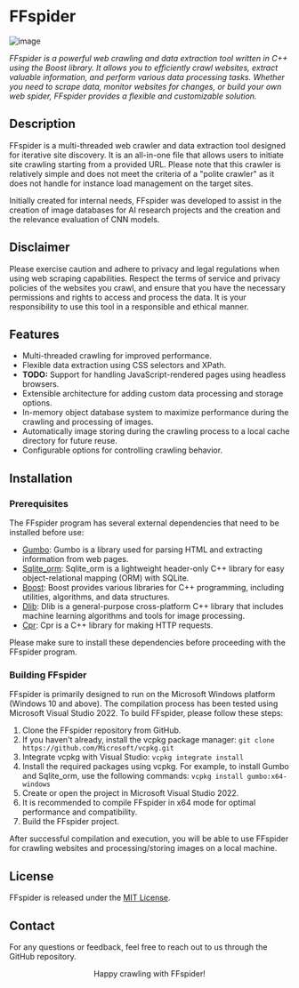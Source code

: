 # FFspider
![image](https://github.com/Cydral/FFspider/assets/53169060/532c096d-d06f-433c-902a-049985cd26c7)
<p><i>FFspider is a powerful web crawling and data extraction tool written in C++ using the Boost library. It allows you to efficiently crawl websites, extract valuable information, and perform various data processing tasks. Whether you need to scrape data, monitor websites for changes, or build your own web spider, FFspider provides a flexible and customizable solution.</i></p>

<h2>Description</h2>
<p>FFspider is a multi-threaded web crawler and data extraction tool designed for iterative site discovery. It is an all-in-one file that allows users to initiate site crawling starting from a provided URL. Please note that this crawler is relatively simple and does not meet the criteria of a "polite crawler" as it does not handle for instance load management on the target sites.</p>
<p>Initially created for internal needs, FFspider was developed to assist in the creation of image databases for AI research projects and the creation and the relevance evaluation of CNN models.</p>

<h2>Disclaimer</h2>
<p>Please exercise caution and adhere to privacy and legal regulations when using web scraping capabilities. Respect the terms of service and privacy policies of the websites you crawl, and ensure that you have the necessary permissions and rights to access and process the data. It is your responsibility to use this tool in a responsible and ethical manner.</p>

<h2>Features</h2>
<ul>
  <li>Multi-threaded crawling for improved performance.</li>
  <li>Flexible data extraction using CSS selectors and XPath.</li>
  <li><strong>TODO:</strong> Support for handling JavaScript-rendered pages using headless browsers.</li>
  <li>Extensible architecture for adding custom data processing and storage options.</li>
  <li>In-memory object database system to maximize performance during the crawling and processing of images.</li>
  <li>Automatically image storing during the crawling process to a local cache directory for future reuse.</li>
  <li>Configurable options for controlling crawling behavior.</li>
</ul>

<h2>Installation</h2>
<h3>Prerequisites</h3>
<p>The FFspider program has several external dependencies that need to be installed before use:</p>
<ul>
  <li><a href="https://github.com/google/gumbo-parser">Gumbo</a>: Gumbo is a library used for parsing HTML and extracting information from web pages.</li>
  <li><a href="https://github.com/fnc12/sqlite_orm">Sqlite_orm</a>: Sqlite_orm is a lightweight header-only C++ library for easy object-relational mapping (ORM) with SQLite.</li>
  <li><a href="https://www.boost.org/">Boost</a>: Boost provides various libraries for C++ programming, including utilities, algorithms, and data structures.</li>
  <li><a href="http://dlib.net/">Dlib</a>: Dlib is a general-purpose cross-platform C++ library that includes machine learning algorithms and tools for image processing.</li>
  <li><a href="https://github.com/whoshuu/cpr">Cpr</a>: Cpr is a C++ library for making HTTP requests.</li>
</ul>
<p>Please make sure to install these dependencies before proceeding with the FFspider program.</p>

<h3>Building FFspider</h3>
<p>FFspider is primarily designed to run on the Microsoft Windows platform (Windows 10 and above). The compilation process has been tested using Microsoft Visual Studio 2022. To build FFspider, please follow these steps:</p>
<ol>
  <li>Clone the FFspider repository from GitHub.</li>  
  <li>If you haven't already, install the vcpkg package manager: <code>git clone https://github.com/Microsoft/vcpkg.git</code></li>
  <li>Integrate vcpkg with Visual Studio: <code>vcpkg integrate install</code></li>
  <li>Install the required packages using vcpkg. For example, to install Gumbo and Sqlite_orm, use the following commands: <code>vcpkg install gumbo:x64-windows</code></li>
  <li>Create or open the project in Microsoft Visual Studio 2022.</li>
  <li>It is recommended to compile FFspider in x64 mode for optimal performance and compatibility.</li>
  <li>Build the FFspider project.</li>
</ol>
<p>After successful compilation and execution, you will be able to use FFspider for crawling websites and processing/storing images on a local machine.</p>

<h2>License</h2>
<p>FFspider is released under the <a href="https://github.com/your/repository/blob/main/LICENSE">MIT License</a>.</p>

<h2>Contact</h2>
<p>For any questions or feedback, feel free to reach out to us through the GitHub repository.</p>

<p align="center">Happy crawling with FFspider!</p>
